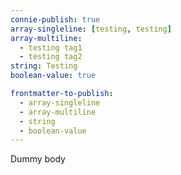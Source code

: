 ```yaml
---
connie-publish: true
array-singleline: [testing, testing]
array-multiline: 
  - testing tag1
  - testing tag2
string: Testing
boolean-value: true

frontmatter-to-publish:
  - array-singleline
  - array-multiline
  - string
  - boolean-value
---
```


Dummy body